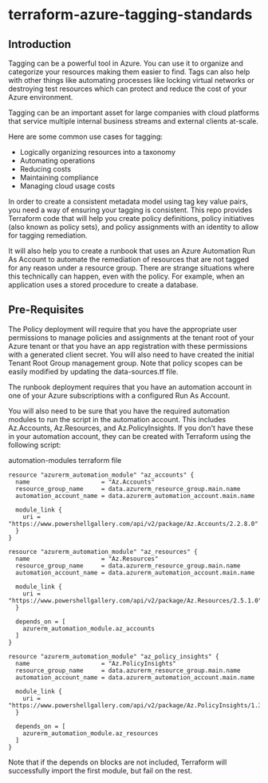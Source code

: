# terraform-azure-tagging-standards

## Introduction
Tagging can be a powerful tool in Azure.  You can use it to organize and categorize your resources making them easier to find.  Tags can also help with other things like automating processes like locking virtual networks or destroying test resources which can protect and reduce the cost of your Azure environment.

Tagging can be an important asset for large companies with cloud platforms that service multiple internal business streams and external clients at-scale.

Here are some common use cases for tagging:

* Logically organizing resources into a taxonomy
* Automating operations
* Reducing costs
* Maintaining compliance
* Managing cloud usage costs

In order to create a consistent metadata model using tag key value pairs, you need a way of ensuring your tagging is consistent.  This repo provides Terraform code that will help you create policy definitions, policy initiatives (also known as policy sets), and policy assignments with an identity to allow for tagging remediation.

It will also help you to create a runbook that uses an Azure Automation Run As Account to automate the remediation of resources that are not tagged for any reason under a resource group.  There are strange situations where this technically can happen, even with the policy.  For example, when an application uses a stored procedure to create a database.

## Pre-Requisites

The Policy deployment will require that you have the appropriate user permissions to manage policies and assignments at the tenant root of your Azure tenant or that you have an app registration with these permissions with a generated client secret.  You will also need to have created the initial Tenant Root Group management group.  Note that policy scopes can be easily modified by updating the data-sources.tf file.

The runbook deployment requires that you have an automation account in one of your Azure subscriptions with a configured Run As Account.

You will also need to be sure that you have the required automation modules to run the script in the automation account.  This includes Az.Accounts, Az.Resources, and Az.PolicyInsights.  If you don't have these in your automation account, they can be created with Terraform using the following script:

automation-modules terraform file
```
resource "azurerm_automation_module" "az_accounts" {
  name                    = "Az.Accounts"
  resource_group_name     = data.azurerm_resource_group.main.name
  automation_account_name = data.azurerm_automation_account.main.name

  module_link {
    uri = "https://www.powershellgallery.com/api/v2/package/Az.Accounts/2.2.8.0"
  }
}

resource "azurerm_automation_module" "az_resources" {
  name                    = "Az.Resources"
  resource_group_name     = data.azurerm_resource_group.main.name
  automation_account_name = data.azurerm_automation_account.main.name

  module_link {
    uri = "https://www.powershellgallery.com/api/v2/package/Az.Resources/2.5.1.0"
  }

  depends_on = [
    azurerm_automation_module.az_accounts
  ]
}

resource "azurerm_automation_module" "az_policy_insights" {
  name                    = "Az.PolicyInsights"
  resource_group_name     = data.azurerm_resource_group.main.name
  automation_account_name = data.azurerm_automation_account.main.name

  module_link {
    uri = "https://www.powershellgallery.com/api/v2/package/Az.PolicyInsights/1.3.1.0"
  }

  depends_on = [
    azurerm_automation_module.az_resources
  ]
}
```

Note that if the depends on blocks are not included, Terraform will successfully import the first module, but fail on the rest.